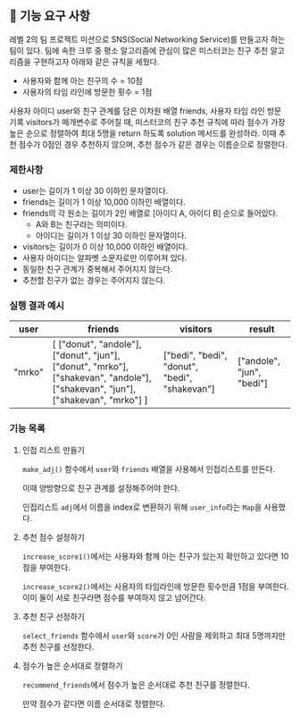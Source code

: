 ## 🚀 기능 요구 사항

레벨 2의 팀 프로젝트 미션으로 SNS(Social Networking Service)를 만들고자 하는 팀이 있다. 팀에 속한 크루 중 평소 알고리즘에 관심이 많은 미스터코는 친구 추천 알고리즘을 구현하고자 아래와 같은 규칙을 세웠다.

- 사용자와 함께 아는 친구의 수 = 10점
- 사용자의 타임 라인에 방문한 횟수 = 1점

사용자 아이디 user와 친구 관계를 담은 이차원 배열 friends, 사용자 타임 라인 방문 기록 visitors가 매개변수로 주어질 때, 미스터코의 친구 추천 규칙에 따라 점수가 가장 높은 순으로 정렬하여 최대 5명을 return 하도록 solution 메서드를 완성하라. 이때 추천 점수가 0점인 경우 추천하지 않으며, 추천 점수가 같은 경우는 이름순으로 정렬한다.

### 제한사항

- user는 길이가 1 이상 30 이하인 문자열이다.
- friends는 길이가 1 이상 10,000 이하인 배열이다.
- friends의 각 원소는 길이가 2인 배열로 [아이디 A, 아이디 B] 순으로 들어있다.
  - A와 B는 친구라는 의미이다.
  - 아이디는 길이가 1 이상 30 이하인 문자열이다.
- visitors는 길이가 0 이상 10,000 이하인 배열이다.
- 사용자 아이디는 알파벳 소문자로만 이루어져 있다.
- 동일한 친구 관계가 중복해서 주어지지 않는다.
- 추천할 친구가 없는 경우는 주어지지 않는다.

### 실행 결과 예시

| user   | friends                                                                                                                         | visitors                                      | result                    |
| ------ | ------------------------------------------------------------------------------------------------------------------------------- | --------------------------------------------- | ------------------------- |
| "mrko" | [ ["donut", "andole"], ["donut", "jun"], ["donut", "mrko"], ["shakevan", "andole"], ["shakevan", "jun"], ["shakevan", "mrko"] ] | ["bedi", "bedi", "donut", "bedi", "shakevan"] | ["andole", "jun", "bedi"] |

### 기능 목록

1. 인접 리스트 만들기

   `make_adj()` 함수에서 `user`와 `friends` 배열을 사용해서 인접리스트를 만든다.

   이때 양방향으로 친구 관계를 설정해주어야 한다.

   인접리스트 `adj`에서 이름을 index로 변환하기 위해 `user_info`라는 `Map`을 사용했다.

2. 추천 점수 설정하기

   `increase_score1()`에서는 사용자와 함께 아는 친구가 있는지 확인하고 있다면 10점을 부여한다.

   `increase_score2()`에서는 사용자의 타임라인에 방문한 횟수만큼 1점을 부여한다. 이미 둘이 서로 친구라면 점수를 부여하지 않고 넘어간다.

3. 추천 친구 선정하기

   `select_friends` 함수에서 `user`와 `score`가 0인 사람을 제외하고 최대 5명까지만 추천 친구를 선정한다.

4. 점수가 높은 순서대로 정렬하기

   `recommend_friends`에서 점수가 높은 순서대로 추천 친구를 정렬한다.

   만약 점수가 같다면 이름 순서대로 정렬한다.
